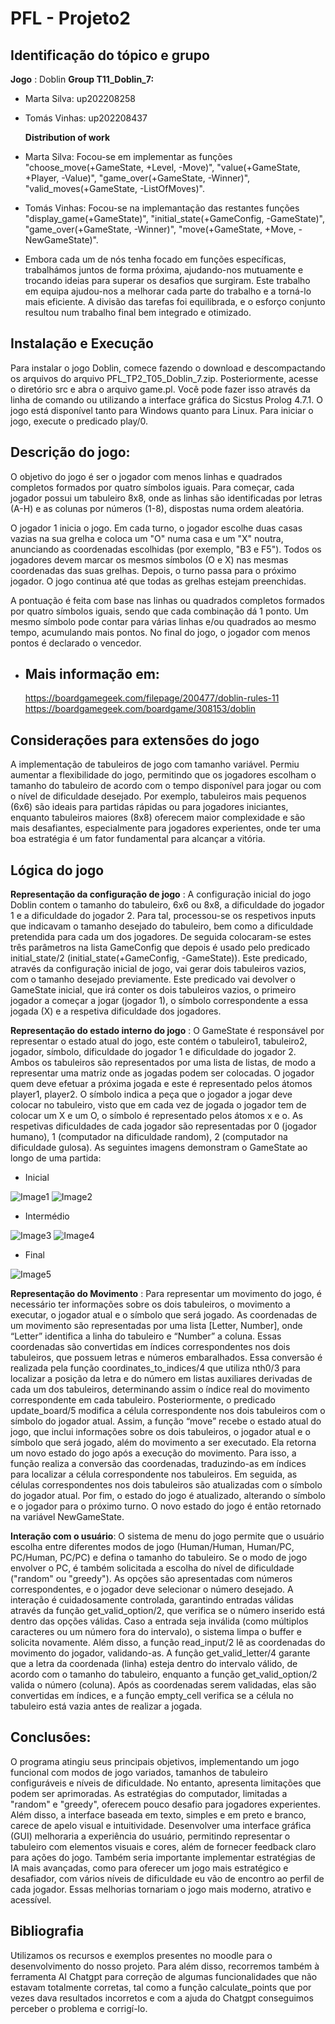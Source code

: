 # PFL - Projeto2
## Identificação do tópico e grupo
**Jogo** : Doblin
**Group T11_Doblin_7:**
- Marta Silva: up202208258
- Tomás Vinhas: up202208437

  **Distribution of work**
- Marta Silva: Focou-se em implementar as funções "choose_move(+GameState, +Level, -Move)", "value(+GameState, +Player, -Value)", "game_over(+GameState, -Winner)", "valid_moves(+GameState, -ListOfMoves)".
- Tomás Vinhas: Focou-se na implemantação das restantes funções "display_game(+GameState)", "initial_state(+GameConfig, -GameState)", "game_over(+GameState, -Winner)", "move(+GameState, +Move, -NewGameState)".

- Embora cada um de nós tenha focado em funções específicas, trabalhámos juntos de forma próxima, ajudando-nos mutuamente e trocando ideias para superar os desafios que surgiram. Este trabalho em equipa ajudou-nos a melhorar cada parte do trabalho e a torná-lo mais eficiente. A divisão das tarefas foi equilibrada, e o esforço conjunto resultou num trabalho final bem integrado e otimizado.

## Instalação e Execução
Para instalar o jogo Doblin, comece fazendo o download e descompactando os arquivos do arquivo PFL_TP2_T05_Doblin_7.zip. Posteriormente, acesse o diretório src e abra o arquivo game.pl. Você pode fazer isso através da linha de comando ou utilizando a interface gráfica do Sicstus Prolog 4.7.1. O jogo está disponível tanto para Windows quanto para Linux. Para iniciar o jogo, execute o predicado play/0.

## Descrição do jogo:
O objetivo do jogo é ser o jogador com menos linhas e quadrados completos formados por quatro símbolos iguais. Para começar, cada jogador possui um tabuleiro 8x8, onde as linhas são identificadas por letras (A-H) e as colunas por números (1-8), dispostas numa ordem aleatória. 

O jogador 1 inicia o jogo. Em cada turno, o jogador escolhe duas casas vazias na sua grelha e coloca um "O" numa casa e um "X" noutra, anunciando as coordenadas escolhidas (por exemplo, "B3 e F5"). Todos os jogadores devem marcar os mesmos símbolos (O e X) nas mesmas coordenadas das suas grelhas. Depois, o turno passa para o próximo jogador. O jogo continua até que todas as grelhas estejam preenchidas. 

A pontuação é feita com base nas linhas ou quadrados completos formados por quatro símbolos iguais, sendo que cada combinação dá 1 ponto. Um mesmo símbolo pode contar para várias linhas e/ou quadrados ao mesmo tempo, acumulando mais pontos. No final do jogo, o jogador com menos pontos é declarado o vencedor.

- Mais informação em:
    -
    https://boardgamegeek.com/filepage/200477/doblin-rules-11
    https://boardgamegeek.com/boardgame/308153/doblin


## Considerações para extensões do jogo
A implementação de tabuleiros de jogo com tamanho variável. Permiu aumentar a flexibilidade do jogo, permitindo que os jogadores escolham o tamanho do tabuleiro de acordo com o tempo disponível para jogar ou com o nível de dificuldade desejado. Por exemplo, tabuleiros mais pequenos (6x6) são ideais para partidas rápidas ou para jogadores iniciantes, enquanto tabuleiros maiores (8x8) oferecem maior complexidade e são mais desafiantes, especialmente para jogadores experientes, onde ter uma boa estratégia é um fator fundamental para alcançar a vitória.

## Lógica do jogo


**Representação da configuração de jogo** : A configuração inicial do jogo Doblin contem o tamanho do tabuleiro, 6x6 ou 8x8, a dificuldade do jogador 1 e a dificuldade do jogador 2. Para tal, processou-se os respetivos inputs que indicavam o tamanho desejado do tabuleiro, bem como a dificuldade pretendida para cada um dos jogadores. De seguida colocaram-se estes três parâmetros na lista GameConfig que depois é usado pelo predicado initial_state/2 (initial_state(+GameConfig, -GameState)). Este predicado, através da configuração inicial de jogo, vai gerar dois tabuleiros vazios, com o tamanho desejado previamente. Este predicado vai devolver o GameState inicial, que irá conter os dois tabuleiros vazios, o primeiro jogador a começar a jogar (jogador 1), o símbolo correspondente a essa jogada (X) e a respetiva dificuldade dos jogadores. 

**Representação do estado interno do jogo** : 
O GameState é responsável por representar o estado atual do jogo, este contém o tabuleiro1, tabuleiro2, jogador, símbolo, dificuldade do jogador 1 e dificuldade do jogador 2. Ambos os tabuleiros são representados por uma lista de listas, de modo a representar uma matriz onde as jogadas podem ser colocadas. O jogador quem deve efetuar a próxima jogada e este é representado pelos átomos player1, player2. O símbolo indica a peça que o jogador a jogar deve colocar no tabuleiro, visto que em cada vez de jogada o jogador tem de colocar um X e um O, o símbolo é representado pelos átomos x e o. As respetivas dificuldades de cada jogador são representadas por 0 (jogador humano), 1 (computador na dificuldade random), 2 (computador na dificuldade gulosa). As seguintes imagens demonstram o GameState ao longo de uma partida:

- Inicial 

![Image1](Images/Inicial1.png)
![Image2](Images/Inicial2.png)

- Intermédio

![Image3](Images/meio1.png)
![Image4](Images/meio2.png)

- Final

![Image5](Images/final1.png)

**Representação do Movimento** : Para representar um movimento do jogo, é necessário ter informações sobre os dois tabuleiros, o movimento a executar, o jogador atual e o símbolo que será jogado. As coordenadas de um movimento são representadas por uma lista [Letter, Number], onde “Letter” identifica a linha do tabuleiro e “Number” a coluna. Essas coordenadas são convertidas em índices correspondentes nos dois tabuleiros, que possuem letras e números embaralhados. Essa conversão é realizada pela função coordinates_to_indices/4 que utiliza nth0/3 para localizar a posição da letra e do número em listas auxiliares derivadas de cada um dos tabuleiros, determinando assim o índice real do movimento correspondente em cada tabuleiro. Posteriormente, o predicado update_board/5 modifica a célula correspondente nos dois tabuleiros com o símbolo do jogador atual.
Assim, a função “move” recebe o estado atual do jogo, que inclui informações sobre os dois tabuleiros, o jogador atual e o símbolo que será jogado, além do movimento a ser executado. Ela retorna um novo estado do jogo após a execução do movimento.
Para isso, a função realiza a conversão das coordenadas, traduzindo-as em índices para localizar a célula correspondente nos tabuleiros. Em seguida, as células correspondentes nos dois tabuleiros são atualizadas com o símbolo do jogador atual. Por fim, o estado do jogo é atualizado, alterando o símbolo e o jogador para o próximo turno. O novo estado do jogo é então retornado na variável NewGameState.

**Interação com o usuário**:  O sistema de menu do jogo permite que o usuário escolha entre diferentes modos de jogo (Human/Human, Human/PC, PC/Human, PC/PC) e defina o tamanho do tabuleiro. Se o modo de jogo envolver o PC, é também solicitada a escolha do nível de dificuldade ("random" ou "greedy"). As opções são apresentadas com números correspondentes, e o jogador deve selecionar o número desejado. A interação é cuidadosamente controlada, garantindo entradas válidas através da função get_valid_option/2, que verifica se o número inserido está dentro das opções válidas. Caso a entrada seja inválida (como múltiplos caracteres ou um número fora do intervalo), o sistema limpa o buffer e solicita novamente.
Além disso, a função read_input/2 lê as coordenadas do movimento do jogador, validando-as. A função get_valid_letter/4 garante que a letra da coordenada (linha) esteja dentro do intervalo válido, de acordo com o tamanho do tabuleiro, enquanto a função get_valid_option/2 valida o número (coluna). Após as coordenadas serem validadas, elas são convertidas em índices, e a função empty_cell verifica se a célula no tabuleiro está vazia antes de realizar a jogada.

## Conclusões:
O programa atingiu seus principais objetivos, implementando um jogo funcional com modos de jogo variados, tamanhos de tabuleiro configuráveis e níveis de dificuldade. No entanto, apresenta limitações que podem ser aprimoradas. As estratégias do computador, limitadas a "random" e "greedy", oferecem pouco desafio para jogadores experientes. Além disso, a interface baseada em texto, simples e em preto e branco, carece de apelo visual e intuitividade.
Desenvolver uma interface gráfica (GUI) melhoraria a experiência do usuário, permitindo representar o tabuleiro com elementos visuais e cores, além de fornecer feedback claro para ações do jogo. Também seria importante implementar estratégias de IA mais avançadas, como para oferecer um jogo mais estratégico e desafiador, com vários níveis de dificuldade eu vão de encontro ao perfil de cada jogador. Essas melhorias tornariam o jogo mais moderno, atrativo e acessível.

## Bibliografia
Utilizamos os recursos e exemplos presentes no moodle para o desenvolvimento do nosso projeto. Para além disso, recorremos também à ferramenta AI Chatgpt para correção de algumas funcionalidades que não estavam totalmente corretas, tal como a função calculate_points que por vezes dava resultados incorretos e com a ajuda do Chatgpt conseguimos perceber o problema e corrigí-lo.
